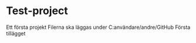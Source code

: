 # Test-project
Ett första projekt
Filerna ska läggas under C:användare/andre/GitHub
Första tillägget